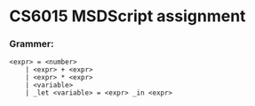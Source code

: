 # CS6015 MSDScript assignment

### Grammer:
```
<expr> = <number>    
	| <expr> + <expr>
	| <expr> * <expr>
	| <variable>
	| _let <variable> = <expr> _in <expr>
	
```
